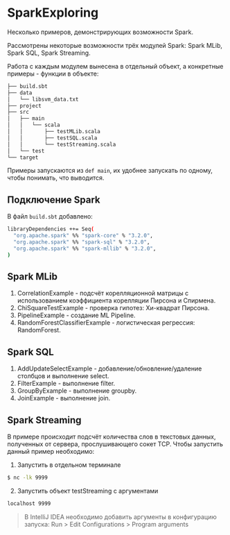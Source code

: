 # SparkExploring
Несколько примеров, демонстрирующих возможности Spark.

Рассмотрены некоторые возможности трёх модулей Spark: Spark MLib, Spark SQL, Spark Streaming.

Работа с каждым модулем вынесена в отдельный объект, а конкретные примеры - функции в объекте: 
```bash
├── build.sbt
├── data
│   └── libsvm_data.txt
├── project
├── src
│   ├── main
│   │   └── scala
│   │       ├── testMLib.scala
│   │       ├── testSQL.scala
│   │       └── testStreaming.scala
│   └── test
└── target
```

Примеры запускаются из `def main`, их удобнее запускать по одному, чтобы понимать, что выводится.

## Подключение Spark 
В файл `build.sbt` добавлено:

```bash
libraryDependencies ++= Seq(
  "org.apache.spark" %% "spark-core" % "3.2.0",
  "org.apache.spark" %% "spark-sql" % "3.2.0",
  "org.apache.spark" %% "spark-mllib" % "3.2.0",
)
```

## Spark MLib 
1. CorrelationExample - подсчёт корелляционной матрицы с использованием коэффициента корелляции Пирсона и Спирмена.
2. ChiSquareTestExample - проверка гипотез: Хи-квадрат Пирсона.
3. PipelineExample - создание ML Pipeline.
4. RandomForestClassifierExample - логистическая регрессия: RandomForest.

## Spark SQL
1. AddUpdateSelectExample - добавление/обновление/удаление столбцов и выполнение select.
2. FilterExample - выполнение filter.
3. GroupByExample - выполнение groupby.
4. JoinExample - выполнение join.

## Spark Streaming
В примере происходит подсчёт количества слов в текстовых данных, полученных от сервера, прослушивающего сокет TCP. 
Чтобы запустить данный пример необходимо:
1. Запустить в отдельном терминале
``` bash
$ nc -lk 9999
```
2. Запустить объект testStreaming с аргументами 
``` bash
localhost 9999
```
> В IntelliJ IDEA необходимо добавить аргументы в конфигурацию запуска: Run > Edit Configurations > Program arguments
